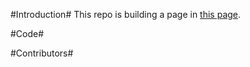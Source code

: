 #Introduction#
  This repo is building a page in [this page](https://csci3250-2019.github.io/projrct-team-e).

#Code#

#Contributors#

